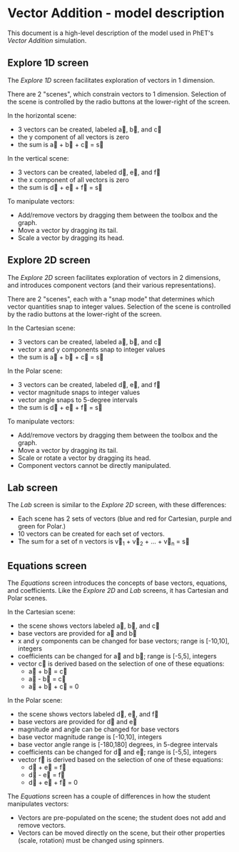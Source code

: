 # Vector Addition - model description

This document is a high-level description of the model used in PhET's _Vector Addition_ simulation.

## Explore 1D screen

The _Explore 1D_ screen facilitates exploration of vectors in 1 dimension. 

There are 2 "scenes", which constrain vectors to 1 dimension. Selection of the scene is controlled by the radio buttons at the lower-right of the screen.

In the horizontal scene:

* 3 vectors can be created, labeled a&#8407;, b&#8407;, and c&#8407;
* the y component of all vectors is zero
* the sum is a&#8407; + b&#8407; + c&#8407; = s&#8407;

In the vertical scene:

* 3 vectors can be created, labeled d&#8407;, e&#8407;, and f&#8407;
* the x component of all vectors is zero
* the sum is d&#8407; + e&#8407; + f&#8407; = s&#8407;

To manipulate vectors:

* Add/remove vectors by dragging them between the toolbox and the graph.
* Move a vector by dragging its tail.
* Scale a vector by dragging its head.

## Explore 2D screen

The _Explore 2D_ screen facilitates exploration of vectors in 2 dimensions, and introduces component vectors (and their
various representations).

There are 2 "scenes", each with a "snap mode" that determines which vector quantities snap to integer values. Selection
of the scene is controlled by the radio buttons at the lower-right of the screen.

In the Cartesian scene:

* 3 vectors can be created, labeled a&#8407;, b&#8407;, and c&#8407;
* vector x and y components snap to integer values
* the sum is a&#8407; + b&#8407; + c&#8407; = s&#8407;

In the Polar scene:

* 3 vectors can be created, labeled d&#8407;, e&#8407;, and f&#8407;
* vector magnitude snaps to integer values
* vector angle snaps to 5-degree intervals
* the sum is d&#8407; + e&#8407; + f&#8407; = s&#8407;

To manipulate vectors:

* Add/remove vectors by dragging them between the toolbox and the graph.
* Move a vector by dragging its tail.
* Scale or rotate a vector by dragging its head.
* Component vectors cannot be directly manipulated.

## Lab screen

The _Lab_ screen is similar to the _Explore 2D_ screen, with these differences:

* Each scene has 2 sets of vectors (blue and red for Cartesian, purple and green for Polar.)
* 10 vectors can be created for each set of vectors.
* The sum for a set of n vectors is v&#8407;<sub>1</sub> + v&#8407;<sub>2</sub> + ... + v&#8407;<sub>n</sub> = s&#8407;

## Equations screen

The _Equations_ screen introduces the concepts of base vectors, equations, and coefficients. Like the _Explore 2D_ and
_Lab_ screens, it has Cartesian and Polar scenes.

In the Cartesian scene:

* the scene shows vectors labeled a&#8407;, b&#8407;, and c&#8407;
* base vectors are provided for a&#8407; and b&#8407;
* x and y components can be changed for base vectors; range is [-10,10], integers
* coefficients can be changed for a&#8407; and b&#8407;; range is [-5,5], integers
* vector c&#8407; is derived based on the selection of one of these equations:
  * a&#8407; + b&#8407; = c&#8407;
  * a&#8407; - b&#8407; = c&#8407;
  * a&#8407; + b&#8407; + c&#8407; = 0

In the Polar scene:

* the scene shows vectors labeled d&#8407;, e&#8407;, and f&#8407;
* base vectors are provided for d&#8407; and e&#8407;
* magnitude and angle can be changed for base vectors
* base vector magnitude range is [-10,10], integers
* base vector angle range is [-180,180] degrees, in 5-degree intervals
* coefficients can be changed for d&#8407; and e&#8407;; range is [-5,5], integers
* vector f&#8407; is derived based on the selection of one of these equations:
  * d&#8407; + e&#8407; = f&#8407;
  * d&#8407; - e&#8407; = f&#8407;
  * d&#8407; + e&#8407; + f&#8407; = 0

The _Equations_ screen has a couple of differences in how the student manipulates vectors:

* Vectors are pre-populated on the scene; the student does not add and remove vectors.
* Vectors can be moved directly on the scene, but their other properties (scale, rotation) must be changed using spinners.

